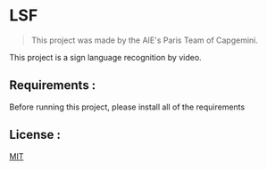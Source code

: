 # LSF
> This project was made by the AIE's Paris Team of Capgemini.

This project is a sign language recognition by video.

## Requirements :

Before running this project, please install all of the requirements

## License :

[MIT](https://github.com/git/git-scm.com/blob/main/MIT-LICENSE.txt)